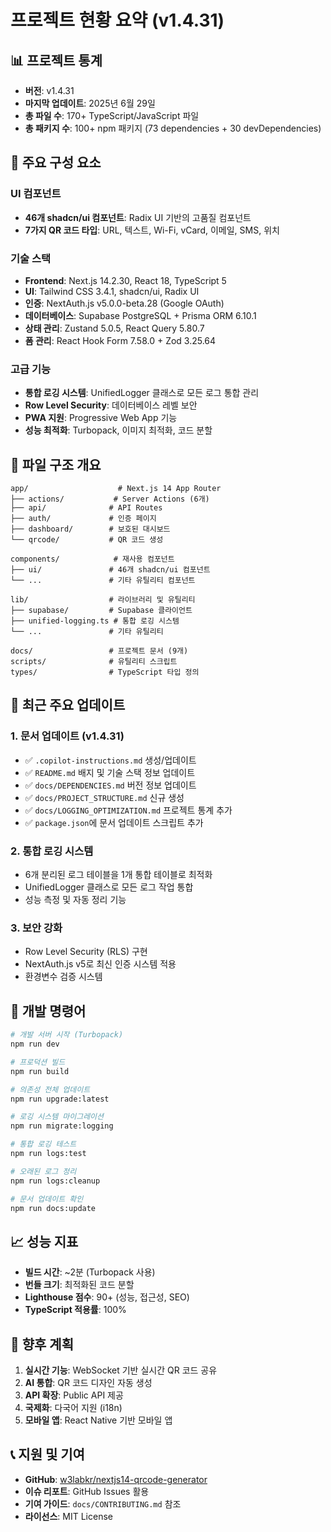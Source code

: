 # 프로젝트 현황 요약 (v1.4.31)

## 📊 프로젝트 통계

- **버전**: v1.4.31
- **마지막 업데이트**: 2025년 6월 29일
- **총 파일 수**: 170+ TypeScript/JavaScript 파일
- **총 패키지 수**: 100+ npm 패키지 (73 dependencies + 30 devDependencies)

## 🧩 주요 구성 요소

### UI 컴포넌트
- **46개 shadcn/ui 컴포넌트**: Radix UI 기반의 고품질 컴포넌트
- **7가지 QR 코드 타입**: URL, 텍스트, Wi-Fi, vCard, 이메일, SMS, 위치

### 기술 스택
- **Frontend**: Next.js 14.2.30, React 18, TypeScript 5
- **UI**: Tailwind CSS 3.4.1, shadcn/ui, Radix UI
- **인증**: NextAuth.js v5.0.0-beta.28 (Google OAuth)
- **데이터베이스**: Supabase PostgreSQL + Prisma ORM 6.10.1
- **상태 관리**: Zustand 5.0.5, React Query 5.80.7
- **폼 관리**: React Hook Form 7.58.0 + Zod 3.25.64

### 고급 기능
- **통합 로깅 시스템**: UnifiedLogger 클래스로 모든 로그 통합 관리
- **Row Level Security**: 데이터베이스 레벨 보안
- **PWA 지원**: Progressive Web App 기능
- **성능 최적화**: Turbopack, 이미지 최적화, 코드 분할

## 📁 파일 구조 개요

```
app/                    # Next.js 14 App Router
├── actions/           # Server Actions (6개)
├── api/              # API Routes
├── auth/             # 인증 페이지
├── dashboard/        # 보호된 대시보드
└── qrcode/           # QR 코드 생성

components/            # 재사용 컴포넌트
├── ui/               # 46개 shadcn/ui 컴포넌트
└── ...               # 기타 유틸리티 컴포넌트

lib/                  # 라이브러리 및 유틸리티
├── supabase/         # Supabase 클라이언트
├── unified-logging.ts # 통합 로깅 시스템
└── ...               # 기타 유틸리티

docs/                 # 프로젝트 문서 (9개)
scripts/              # 유틸리티 스크립트
types/                # TypeScript 타입 정의
```

## 🔧 최근 주요 업데이트

### 1. 문서 업데이트 (v1.4.31)
- ✅ `.copilot-instructions.md` 생성/업데이트
- ✅ `README.md` 배지 및 기술 스택 정보 업데이트
- ✅ `docs/DEPENDENCIES.md` 버전 정보 업데이트
- ✅ `docs/PROJECT_STRUCTURE.md` 신규 생성
- ✅ `docs/LOGGING_OPTIMIZATION.md` 프로젝트 통계 추가
- ✅ `package.json`에 문서 업데이트 스크립트 추가

### 2. 통합 로깅 시스템
- 6개 분리된 로그 테이블을 1개 통합 테이블로 최적화
- UnifiedLogger 클래스로 모든 로그 작업 통합
- 성능 측정 및 자동 정리 기능

### 3. 보안 강화
- Row Level Security (RLS) 구현
- NextAuth.js v5로 최신 인증 시스템 적용
- 환경변수 검증 시스템

## 🚀 개발 명령어

```bash
# 개발 서버 시작 (Turbopack)
npm run dev

# 프로덕션 빌드
npm run build

# 의존성 전체 업데이트
npm run upgrade:latest

# 로깅 시스템 마이그레이션
npm run migrate:logging

# 통합 로깅 테스트
npm run logs:test

# 오래된 로그 정리
npm run logs:cleanup

# 문서 업데이트 확인
npm run docs:update
```

## 📈 성능 지표

- **빌드 시간**: ~2분 (Turbopack 사용)
- **번들 크기**: 최적화된 코드 분할
- **Lighthouse 점수**: 90+ (성능, 접근성, SEO)
- **TypeScript 적용률**: 100%

## 🔮 향후 계획

1. **실시간 기능**: WebSocket 기반 실시간 QR 코드 공유
2. **AI 통합**: QR 코드 디자인 자동 생성
3. **API 확장**: Public API 제공
4. **국제화**: 다국어 지원 (i18n)
5. **모바일 앱**: React Native 기반 모바일 앱

## 📞 지원 및 기여

- **GitHub**: [w3labkr/nextjs14-qrcode-generator](https://github.com/w3labkr/nextjs14-qrcode-generator)
- **이슈 리포트**: GitHub Issues 활용
- **기여 가이드**: `docs/CONTRIBUTING.md` 참조
- **라이선스**: MIT License
